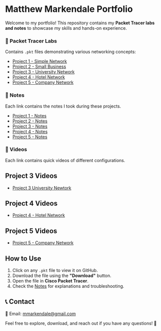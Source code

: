 # Matthew Markendale Portfolio  

Welcome to my portfolio! This repository contains my **Packet Tracer labs and notes** to showcase my skills and hands-on experience.  

 
### 🔹 Packet Tracer Labs  
Contains `.pkt` files demonstrating various networking concepts:  
- [Project 1 - Simple Network](Project%201%20-%20Simple%20Network.pkt)  
- [Project 2 - Small Business](Project%202%20-%20Small%20Business.pkt)  
- [Project 3 - University Network](Project%203%20-%20University%20Network.pkt)  
- [Project 4 - Hotel Network](Project%204%20-%20Hotel%20Network.pkt)  
- [Project 5 - Company Network](Project%205%20-%20Company%20Network.pkt)  


### 🔹 Notes
Each link contains the notes I took during these projects.
- [Project 1 - Notes](Project%201%20-%20Simple%20Network%20-%20Subnetting%20Notes.txt)
- [Project 2 - Notes](Project%202%20-%20Small%20Business.txt)
- [Project 3 - Notes](Project%203%20-%20University%20Network.txt)
- [Project 4 - Notes](./Project%204%20-%20Hotel%20Network%20Notes)
- [Project 5 - Notes](./Project%205%20-%20Company%20Network%20Notes)


### 🔹 Videos
Each link contains quick videos of different configurations.

## Project 3 Videos

- [Project 3 University Newtork](Project%204%20-%20University%20Network%20Videos)

## Project 4 Videos

- [Project 4 - Hotel Network](Project%204%20-%20Hotel%20Network)

## Project 5 Videos
- [Project 5 - Company Network](./Project%205%20-%20Company%20Network)




## How to Use  
1. Click on any `.pkt` file to view it on GitHub.  
2. Download the file using the **"Download"** button.  
3. Open the file in **Cisco Packet Tracer**.  
4. Check the [Notes](Notes/) for explanations and troubleshooting.  
 

## 📞 Contact  
📧 Email: mmarkendale@gmail.com

Feel free to explore, download, and reach out if you have any questions! 🚀  
